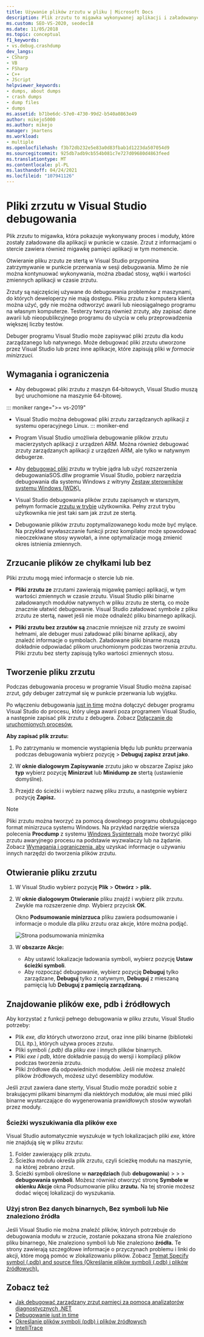 ```yaml
---
title: Używanie plików zrzutu w pliku | Microsoft Docs
description: Plik zrzutu to migawka wykonywanej aplikacji i załadowanych modułów. Rozważ utworzenie pliku zrzutu w sytuacjach, w których nie masz dostępu do debugowania aplikacji.
ms.custom: SEO-VS-2020, seodec18
ms.date: 11/05/2018
ms.topic: conceptual
f1_keywords:
- vs.debug.crashdump
dev_langs:
- CSharp
- VB
- FSharp
- C++
- JScript
helpviewer_keywords:
- dumps, about dumps
- crash dumps
- dump files
- dumps
ms.assetid: b71be6dc-57e0-4730-99d2-b540a0863e49
author: mikejo5000
ms.author: mikejo
manager: jmartens
ms.workload:
- multiple
ms.openlocfilehash: f3b72db232e5e83a0d83fbab1d1223da507054d9
ms.sourcegitcommit: 925db7adb9cb554b081c7e727d09680d4863feed
ms.translationtype: MT
ms.contentlocale: pl-PL
ms.lasthandoff: 04/24/2021
ms.locfileid: "107941126"
---
```

# <a name="dump-files-in-the-visual-studio-debugger"></a>Pliki zrzutu w Visual Studio debugowania

<a name="BKMK_What_is_a_dump_file_"></a> Plik *zrzutu* to migawka, która pokazuje wykonywany proces i moduły, które zostały załadowane dla aplikacji w punkcie w czasie. Zrzut z informacjami o stercie zawiera również migawkę pamięci aplikacji w tym momencie.

Otwieranie pliku zrzutu ze stertą w Visual Studio przypomina zatrzymywanie w punkcie przerwania w sesji debugowania. Mimo że nie można kontynuować wykonywania, można zbadać stosy, wątki i wartości zmiennych aplikacji w czasie zrzutu.

Zrzuty są najczęściej używane do debugowania problemów z maszynami, do których deweloperzy nie mają dostępu. Pliku zrzutu z komputera klienta można użyć, gdy nie można odtworzyć awarii lub nieosiągalnego programu na własnym komputerze. Testerzy tworzą również zrzuty, aby zapisać dane awarii lub nieopublikcyjnego programu do użycia w celu przeprowadzenia większej liczby testów.

Debuger programu Visual Studio może zapisywać pliki zrzutu dla kodu zarządzanego lub natywnego. Może debugować pliki zrzutu utworzone przez Visual Studio lub przez inne aplikacje, które zapisują pliki w *formacie minizrzuci.*

## <a name="requirements-and-limitations"></a><a name="BKMK_Requirements_and_limitations"></a> Wymagania i ograniczenia

- Aby debugować pliki zrzutu z maszyn 64-bitowych, Visual Studio muszą być uruchomione na maszynie 64-bitowej.

::: moniker range=">= vs-2019"
- Visual Studio można debugować pliki zrzutu zarządzanych aplikacji z systemu operacyjnego Linux. 
::: moniker-end

- Program Visual Studio umożliwia debugowanie plików zrzutu macierzystych aplikacji z urządzeń ARM. Można również debugować zrzuty zarządzanych aplikacji z urządzeń ARM, ale tylko w natywnym debugerze.

- Aby [debugować pliki](/windows-hardware/drivers/debugger/kernel-mode-dump-files) zrzutu [](/dotnet/framework/tools/sos-dll-sos-debugging-extension) w trybie jądra lub użyć rozszerzenia debugowaniaSOS.dllw programie Visual Studio, pobierz narzędzia debugowania dla systemu Windows z witryny [Zestaw sterowników systemu Windows (WDK).](/windows-hardware/drivers/download-the-wdk)

- Visual Studio debugowania plików zrzutu zapisanych w starszym, pełnym formacie [zrzutu w trybie](/windows/desktop/wer/collecting-user-mode-dumps) użytkownika. Pełny zrzut trybu użytkownika nie jest taki sam jak zrzut ze stertą.

- Debugowanie plików zrzutu zoptymalizowanego kodu może być mylące. Na przykład wywłaszczanie funkcji przez kompilator może spowodować nieoczekiwane stosy wywołań, a inne optymalizacje mogą zmienić okres istnienia zmiennych.

## <a name="dump-files-with-or-without-heaps"></a><a name="BKMK_Dump_files__with_or_without_heaps"></a> Zrzucanie plików ze chyłkami lub bez

Pliki zrzutu mogą mieć informacje o stercie lub nie.

- **Pliki zrzutu ze** zrzutami zawierają migawkę pamięci aplikacji, w tym wartości zmiennych w czasie zrzutu. Visual Studio pliki binarne załadowanych modułów natywnych w pliku zrzutu ze stertą, co może znacznie ułatwić debugowanie. Visual Studio załadować symbole z pliku zrzutu ze stertą, nawet jeśli nie może odnaleźć pliku binarnego aplikacji.

- **Pliki zrzutu bez zrzutów są** znacznie mniejsze niż zrzuty ze swoimi hełmami, ale debuger musi załadować pliki binarne aplikacji, aby znaleźć informacje o symbolach. Załadowane pliki binarne muszą dokładnie odpowiadać plikom uruchomionym podczas tworzenia zrzutu. Pliki zrzutu bez sterty zapisują tylko wartości zmiennych stosu.

## <a name="create-a-dump-file"></a><a name="BKMK_Create_a_dump_file"></a> Tworzenie pliku zrzutu

Podczas debugowania procesu w programie Visual Studio można zapisać zrzut, gdy debuger zatrzymał się w punkcie przerwania lub wyjątku.

Po włączeniu debugowania [just in time](../debugger/just-in-time-debugging-in-visual-studio.md) można dołączyć debuger programu Visual Studio do procesu, który ulega awarii poza programem Visual Studio, a następnie zapisać plik zrzutu z debugera. Zobacz [Dołączanie do uruchomionych procesów.](../debugger/attach-to-running-processes-with-the-visual-studio-debugger.md)

**Aby zapisać plik zrzutu:**

1. Po zatrzymaniu w momencie wystąpienia błędu lub punktu przerwania podczas debugowania wybierz pozycję  >  **Debuguj zapisz zrzut jako**.

1. W **oknie dialogowym Zapisywanie** zrzutu jako w obszarze Zapisz jako **typ** wybierz pozycję **Minizrzut** lub **Minidump ze** stertą (ustawienie domyślne).

1. Przejdź do ścieżki i wybierz nazwę pliku zrzutu, a następnie wybierz pozycję **Zapisz.**

>[!NOTE]
>Pliki zrzutu można tworzyć za pomocą dowolnego programu obsługującego format minizrzuca systemu Windows. Na przykład narzędzie wiersza polecenia **Procdump** z systemu [Windows Sysinternals](/sysinternals/) może tworzyć pliki zrzutu awaryjnego procesu na podstawie wyzwalaczy lub na żądanie. Zobacz [Wymagania i ograniczenia, aby](../debugger/using-dump-files.md#BKMK_Requirements_and_limitations) uzyskać informacje o używaniu innych narzędzi do tworzenia plików zrzutu.

## <a name="open-a-dump-file"></a><a name="BKMK_Open_a_dump_file"></a> Otwieranie pliku zrzutu

1. W Visual Studio wybierz pozycję **Plik**  >  **Otwórz**  >  **plik.**

1. W **oknie dialogowym Otwieranie** pliku znajdź i wybierz plik zrzutu. Zwykle ma rozszerzenie *dmp.* Wybierz przycisk **OK**.

   Okno **Podsumowanie minizrzuca** pliku zawiera podsumowanie i informacje o module dla pliku zrzutu oraz akcje, które można podjąć.

   ![Strona podsumowania minizmika](../debugger/media/dbg_dump_summarypage.png "Strona podsumowania Minidump")

1. W **obszarze Akcje:**
   - Aby ustawić lokalizacje ładowania symboli, wybierz pozycję **Ustaw ścieżki symboli**.
   - Aby rozpocząć debugowanie, wybierz pozycję **Debuguj** tylko zarządzane, **Debuguj** tylko z natywnym, **Debuguj** z mieszaną pamięcią lub **Debuguj z pamięcią zarządzaną.**

## <a name="find-exe-pdb-and-source-files"></a><a name="BKMK_Find_binaries__symbol___pdb__files__and_source_files"></a> Znajdowanie plików exe, pdb i źródłowych

Aby korzystać z funkcji pełnego debugowania w pliku zrzutu, Visual Studio potrzeby:

- Plik *exe, dla* których utworzono zrzut, oraz inne pliki binarne (biblioteki DLL itp.), których używa proces zrzutu.
- Pliki symboli *(.pdb)* dla *pliku exe* i innych plików binarnych.
- Pliki *exe i* *pdb,* które dokładnie pasują do wersji i kompilacji plików podczas tworzenia zrzutu.
- Pliki źródłowe dla odpowiednich modułów. Jeśli nie możesz znaleźć plików źródłowych, możesz użyć desemblizy modułów.

Jeśli zrzut zawiera dane sterty, Visual Studio może poradzić sobie z brakującymi plikami binarnymi dla niektórych modułów, ale musi mieć pliki binarne wystarczające do wygenerowania prawidłowych stosów wywołań przez moduły.

### <a name="search-paths-for-exe-files"></a>Ścieżki wyszukiwania dla plików exe

Visual Studio automatycznie wyszukuje w tych lokalizacjach pliki *exe,* które nie znajdują się w pliku zrzutu:

1. Folder zawierający plik zrzutu.
2. Ścieżka modułu określa plik zrzutu, czyli ścieżkę modułu na maszynie, na której zebrano zrzut.
3. Ścieżki symboli określone w **narzędziach** (lub **debugowaniu**) >   >    >  **debugowania symboli**. Możesz również otworzyć stronę **Symbole w** **okienku Akcje** okna Podsumowanie pliku **zrzutu.** Na tej stronie możesz dodać więcej lokalizacji do wyszukania.

### <a name="use-the-no-binary-no-symbols-or-no-source-found-pages"></a>Użyj stron Bez danych binarnych, Bez symboli lub Nie znaleziono źródła

Jeśli Visual Studio nie można znaleźć plików, których potrzebuje do debugowania modułu w zrzucie, zostanie pokazana strona Nie znaleziono pliku binarnego, Nie znaleziono symboli lub Nie znaleziono **źródła.**   Te strony zawierają szczegółowe informacje o przyczynach problemu i linki do akcji, które mogą pomóc w zlokalizowaniu plików. Zobacz [Temat Specify symbol (.pdb) and source files (Określanie plików symboli (.pdb) i plików źródłowych).](../debugger/specify-symbol-dot-pdb-and-source-files-in-the-visual-studio-debugger.md)

## <a name="see-also"></a>Zobacz też

- [Jak debugować zarządzany zrzut pamięci za pomocą analizatorów diagnostycznych .NET](../debugger/how-to-debug-managed-memory-dump.md)
- [Debugowanie just in time](../debugger/just-in-time-debugging-in-visual-studio.md)
- [Określanie plików symboli (pdb) i plików źródłowych](../debugger/specify-symbol-dot-pdb-and-source-files-in-the-visual-studio-debugger.md)
- [IntelliTrace](../debugger/intellitrace.md)